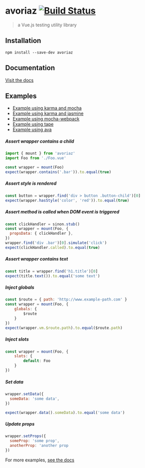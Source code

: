 # avoriaz [![Build Status](https://travis-ci.org/eddyerburgh/avoriaz.svg?branch=master)](https://travis-ci.org/eddyerburgh/avoriaz)


> a Vue.js testing utility library


## Installation

```
npm install --save-dev avoriaz
```

## Documentation

[Visit the docs](https://eddyerburgh.gitbooks.io/avoriaz/content/)

## Examples

- [Example using karma and mocha](https://github.com/eddyerburgh/avoriaz-karma-mocha-example)
- [Example using karma and jasmine](https://github.com/eddyerburgh/avoriaz-karma-jasmine-example)
- [Example using mocha-webpack](https://github.com/eddyerburgh/avoriaz-mocha-example)
- [Example using tape](https://github.com/eddyerburgh/avoriaz-tape-example)
- [Example using ava](https://github.com/eddyerburgh/avoriaz-ava-example)

##### Assert wrapper contains a child
```js
import { mount } from 'avoriaz'
import Foo from './Foo.vue'

const wrapper = mount(Foo)
expect(wrapper.contains('.bar')).to.equal(true)
```

##### Assert style is rendered
```js
const button = wrapper.find('div > button .button-child')[0]
expect(wrapper.hasStyle('color', 'red')).to.equal(true)
```

##### Assert method is called when DOM event is triggered
```js
const clickHandler = sinon.stub()
const wrapper = mount(Foo, {
  propsData: { clickHandler },
})
wrapper.find('div .bar')[0].simulate('click')
expect(clickHandler.called).to.equal(true)
```

##### Assert wrapper contains text
```js
const title = wrapper.find('h1.title')[0]
expect(title.text()).to.equal('some text')
```

##### Inject globals
```js
const $route = { path: 'http://www.example-path.com' }
const wrapper = mount(Foo, { 
    globals: {
        $route
    }
})
expect(wrapper.vm.$route.path).to.equal($route.path)
```

##### Inject slots
```js
const wrapper = mount(Foo, { 
    slots: {
        default: Foo
    }
})
```

##### Set data
```js
wrapper.setData({
  someData: 'some data',
})

expect(wrapper.data().someData).to.equal('some data')
```

##### Update props
```js
wrapper.setProps({
  someProp: 'some prop',
  anotherProp: 'another prop
})
```

For more examples, [see the docs](https://eddyerburgh.gitbooks.io/avoriaz/content/)
